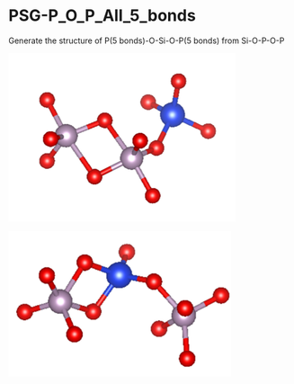 # PSG-P_O_P_All_5_bonds
Generate the structure of P(5 bonds)-O-Si-O-P(5 bonds) from Si-O-P-O-P

![alt text](https://github.com/ZHIwork/P_O_P_All_5_bonds/blob/master/2P1.png)

![alt text](https://github.com/ZHIwork/P_O_P_All_5_bonds/blob/master/2P2.png)
